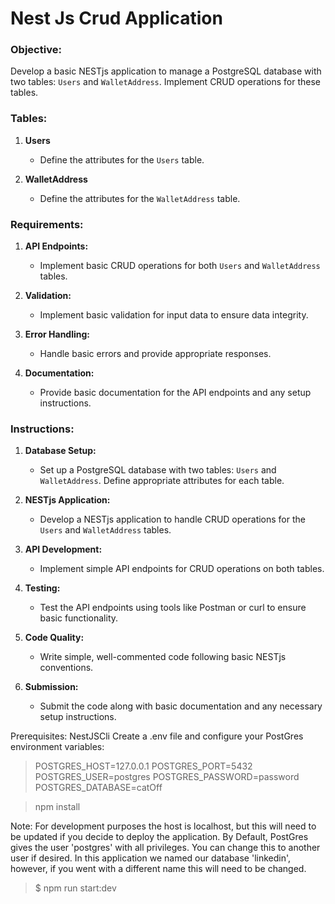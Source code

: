 # Nest Js Crud Application


### Objective:
Develop a basic NESTjs application to manage a PostgreSQL database with two tables: `Users` and `WalletAddress`. Implement CRUD operations for these tables.

### Tables:
1. **Users**
   - Define the attributes for the `Users` table.

2. **WalletAddress**
   - Define the attributes for the `WalletAddress` table.

### Requirements:
1. **API Endpoints:**
   - Implement basic CRUD operations for both `Users` and `WalletAddress` tables.

2. **Validation:**
   - Implement basic validation for input data to ensure data integrity.

3. **Error Handling:**
   - Handle basic errors and provide appropriate responses.

4. **Documentation:**
   - Provide basic documentation for the API endpoints and any setup instructions.

### Instructions:
1. **Database Setup:**
   - Set up a PostgreSQL database with two tables: `Users` and `WalletAddress`. Define appropriate attributes for each table.

2. **NESTjs Application:**
   - Develop a NESTjs application to handle CRUD operations for the `Users` and `WalletAddress` tables.

3. **API Development:**
   - Implement simple API endpoints for CRUD operations on both tables.

4. **Testing:**
   - Test the API endpoints using tools like Postman or curl to ensure basic functionality.

5. **Code Quality:**
   - Write simple, well-commented code following basic NESTjs conventions.

6. **Submission:**
   - Submit the code along with basic documentation and any necessary setup instructions.

Prerequisites: NestJSCli
Create a .env file and configure your PostGres environment variables:

> POSTGRES_HOST=127.0.0.1
> POSTGRES_PORT=5432
> POSTGRES_USER=postgres
> POSTGRES_PASSWORD=password
> POSTGRES_DATABASE=catOff

> npm install

Note: For development purposes the host is localhost, but this will need to be updated if you decide to deploy the application. By Default, PostGres gives the user 'postgres' with all privileges. You can change this to another user if desired. In this application we named our database 'linkedin', however, if you went with a different name this will need to be changed.

> $ npm run start:dev


